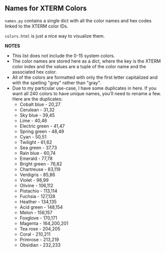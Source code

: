 ## Names for XTERM Colors

`names.py` contains a single dict with all the color names and hex codes linked to the XTERM color IDs.

`colors.html` is just a nice way to visualize them.

**NOTES**

- This list does not include the 0-15 system colors.
- The color names are stored here as a dict, where the key is the XTERM color index and the values are a tuple of the color name and the associated hex color.
- All of the colors are formatted with only the first letter capitalized and with the spelling "grey" rather than "gray".
- Due to my particular use-case, I have some duplicates in here. If you want all 240 colors to have unique names, you'll need to rename a few. Here are the duplicates:
	-	Cobalt blue - 20,27
	-	Cerulean - 31,32
	-	Sky blue - 39,45
	-	Lime - 40,46
	-	Electric green - 41,47
	-	Spring green - 48,49
	-	Cyan - 50,51
	-	Twilight - 61,62
	-	Sea green - 37,73
	-	Rain blue - 60,74
	-	Emerald - 77,78
	-	Bright green - 76,82
	-	Chartreuse - 83,119
	-	Verdigris - 85,86
	-	Violet - 98,99
	-	Olivine - 106,112
	-	Pistachio - 113,114
	-	Fuchsia - 127,128
	-	Heather - 134,135
	-	Acid green - 148,154
	-	Melon - 156,157
	-	Foxglove - 170,171
	-	Magenta - 164,200,201
	-	Tea rose - 204,205
	-	Coral - 210,211
	-	Primrose - 213,219
	-	Obsidian - 232,233
